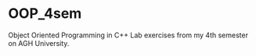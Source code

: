 # OOP_4sem
Object Oriented Programming in C++ Lab exercises from my 4th semester on AGH University.

